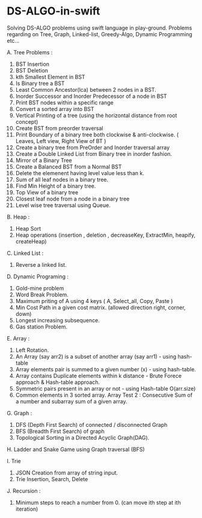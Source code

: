 # DS-ALGO-in-swift
Solving DS-ALGO problems using swift language in play-ground. Problems regarding on Tree, Graph, Linked-list, Greedy-Algo, 
Dynamic Programming etc...

A. Tree Problems :

1. BST Insertion
2. BST Deletion 
3. kth Smallest Element in BST 
4. Is Binary tree a BST 
5. Least Common Ancestor(lca) between 2 nodes in a BST. 
6. Inorder Successor and Inorder Predecessor of a node in BST
7. Print BST nodes within a specific range 
8. Convert a sorted array into BST 
9. Vertical Printing of a tree (using the horizontal distance from root concept)
10. Create BST from preorder traversal
11. Print Boundary of a binary tree both clockwise & anti-clockwise. ( Leaves, Left view, Right View of BT )
12. Create a binary tree from PreOrder and Inorder traversal array
13. Create a Double Linked List from Binary tree in inorder fashion.
14. Mirror of a Binary Tree
15. Create a Balanced BST from a Normal BST 
16. Delete the elemenent having level value less than k.
17. Sum of all leaf nodes in a binary tree.
18. Find Min Height of a binary tree.
19. Top View of a binary tree
20. Closest leaf node from a node in a binary tree
21. Level wise tree traversal using Queue.


B. Heap :

1. Heap Sort 
2. Heap operations (insertion , deletion , decreaseKey, ExtractMin, heapify, createHeap)


C. Linked List :

1. Reverse a linked list.

D. Dynamic Programing :

1. Gold-mine problem 
2. Word Break Problem.
3. Maximum priting of A using 4 keys ( A, Select_all, Copy, Paste )
4. Min Cost Path in a given cost matrix. (allowed direction right, corner, down)
5. Longest increasing subsequence.
6. Gas station Problem.

E. Array :

1. Left Rotation.
2. An Array (say arr2) is a subset of another array (say arr1) - using hash-table 
3. Array elements pair is summed to a given number (x) - using hash-table.
4. Array contains Duplicate elements within k distance - Brute Forece approach & Hash-table approach.
5. Symmetric pairs present in an array or not - using Hash-table O(arr.size)
6. Common elements in 3 sorted array.
Array Test 2 : Consecutive Sum of a number and subarray sum of a given array.

G. Graph :

1. DFS (Depth First Search) of connected / disconnected Graph 
2. BFS (Breadth First Search) of graph 
3. Topological Sorting in a Directed Acyclic Graph(DAG).

H. Ladder and Snake Game using Graph traversal (BFS)

I. Trie 

1. JSON Creation from array of string input.
2. Trie Insertion, Search, Delete

J. Recursion :

1. Minimum steps to reach a number from 0. (can move ith step at ith iteration)


